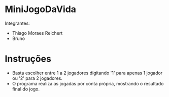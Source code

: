 # MiniJogoDaVida

Integrantes:
- Thiago Moraes Reichert
- Bruno

# Instruções
- Basta escolher entre 1 a 2 jogadores digitando '1' para apenas 1 jogador ou '2' para 2 jogadores.
- O programa realiza as jogadas por conta própria, mostrando o resultado final do jogo.
